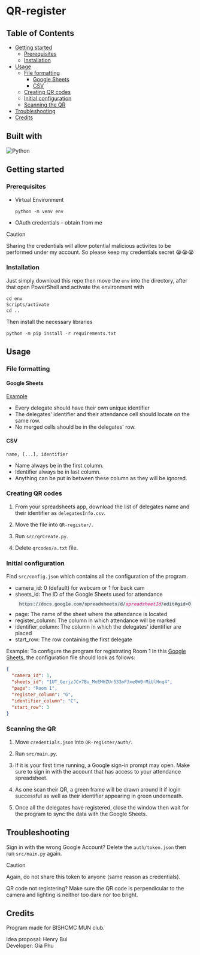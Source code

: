 # QR-register<!-- omit from toc -->

## Table of Contents<!-- omit from toc -->

- [Getting started](#getting-started)
  - [Prerequisites](#prerequisites)
  - [Installation](#installation)
- [Usage](#usage)
  - [File formatting](#file-formatting)
    - [Google Sheets](#google-sheets)
    - [CSV](#csv)
  - [Creating QR codes](#creating-qr-codes)
  - [Initial configuration](#initial-configuration)
  - [Scanning the QR](#scanning-the-qr)
- [Troubleshooting](#troubleshooting)
- [Credits](#credits)

## Built with<!-- omit from toc -->

![Python](https://img.shields.io/badge/python-3670A0?style=for-the-badge&logo=python&logoColor=ffdd54)  

## Getting started

### Prerequisites

- Virtual Environment
  
  ```shell
  python -m venv env
  ```

- OAuth credentials - obtain from me

> [!CAUTION]  
> Sharing the credentials will allow potential malicious activites to be performed under my account. So please keep my credentials secret :sob::sob::sob:

### Installation

Just simply download this repo then move the `env` into the directory, after that open PowerShell and activate the environment with

```shell
cd env
Scripts/activate
cd ..
```

Then install the necessary libraries

```shell
python -m pip install -r requirements.txt
```

## Usage

### File formatting

#### Google Sheets

[Example](https://docs.google.com/spreadsheets/d/1UT_GerjzJCv7Bu_MnEMHZUr533mF3xe0W0rMiUlHnq4/edit#gid=650366501)

- Every delegate should have their own unique identifier
- The delegates' identifier and their attendance cell should locate on the same row.
- No merged cells should be in the delegates' row.

#### CSV

```csv
name, [...], identifier
```

- Name always be in the first column.
- Identifier always be in last column.
- Anything can be put in between these column as they will be ignored.

### Creating QR codes

1. From your spreadsheets app, download the list of delegates name and their identifier as `delegatesInfo.csv`.

2. Move the file into `QR-register/`.

3. Run `src/qrCreate.py`.

4. Delete `qrcodes/a.txt` file.

### Initial configuration

Find `src/config.json` which contains all the configuration of the program.

- camera_id: 0 (default) for webcam or 1 for back cam
- sheets_id: The ID of the Google Sheets used for attendance
  ![sheets id](images/sheetsID.jpg)
- page: The name of the sheet where the attendance is located
- register_column: The column in which attendance will be marked
- identifier_column: The column in which the delegates' identifier are placed
- start_row: The row containing the first delegate  

Example:
To configure the program for registrating Room 1 in this [Google Sheets](https://docs.google.com/spreadsheets/d/1UT_GerjzJCv7Bu_MnEMHZUr533mF3xe0W0rMiUlHnq4/edit#gid=0), the configuration file should look as follows:

```json
{
  "camera_id": 1,
  "sheets_id": "1UT_GerjzJCv7Bu_MnEMHZUr533mF3xe0W0rMiUlHnq4",
  "page": "Room 1",
  "register_column": "G",
  "identifier_column": "C",
  "start_row": 3
}
```

### Scanning the QR

1. Move `credentials.json` into `QR-register/auth/`.

2. Run `src/main.py`.

3. If it is your first time running, a Google sign-in prompt may open. Make sure to sign in with the account that has access to your attendance spreadsheet.

4. As one scan their QR, a green frame will be drawn around it if login successful as well as their identifier appearing in green underneath.

5. Once all the delegates have registered, close the window then wait for the program to sync the data with the Google Sheets.

## Troubleshooting

Sign in with the wrong Google Account? Delete the `auth/token.json` then run `src/main.py` again.
> [!CAUTION]  
> Again, do not share this token to anyone (same reason as credentials).

QR code not registering? Make sure the QR code is perpendicular to the camera and lighting is neither too dark nor too bright.

## Credits

Program made for BISHCMC MUN club.

Idea proposal: Henry Bui  
Developer: Gia Phu
